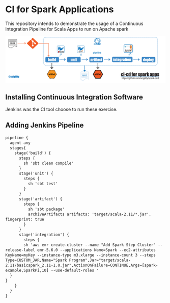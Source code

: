 # CI for Spark Applications

This repository intends to demonstrate the usage of a
Continuous Integration Pipeline for Scala Apps to run on Apache spark

![Continuous Integration](diagrams/cicd-pipeline.png)

## Installing Continuous Integration Software

Jenkins was the CI tool choose to run these exercise.


## Adding Jenkins Pipeline

```
pipeline {
  agent any
  stages{
    stage('build') {
      steps {
        sh 'sbt clean compile'
      }
      stage('unit') {
        steps {
          sh 'sbt test'
        }
      }
      stage('artifact') {
        steps {
          sh 'sbt package'
          archiveArtifacts artifacts: 'target/scala-2.11/*.jar', fingerprint: true
        }
      }
      stage('integration') {
        steps {
        sh 'aws emr create-cluster --name "Add Spark Step Cluster" --release-label emr-5.6.0 --applications Name=Spark --ec2-attributes KeyName=myKey --instance-type m3.xlarge --instance-count 3 --steps Type=CUSTOM_JAR,Name="Spark Program",Jar="target/scala-2.11/basicspark_2.11-1.0.jar",ActionOnFailure=CONTINUE,Args=[spark-example,SparkPi,10] --use-default-roles '
  }
}
    }
  }
}
```
